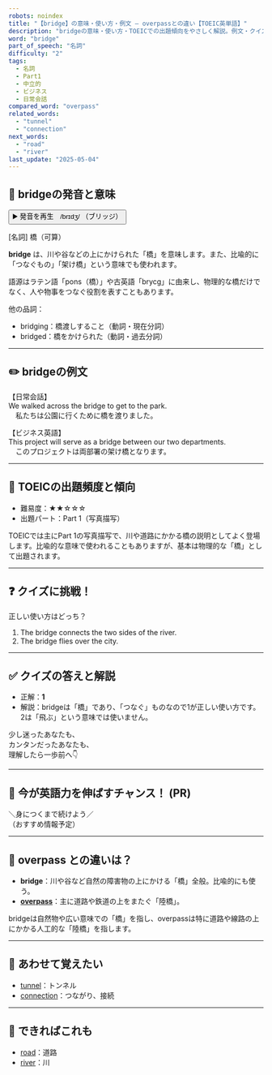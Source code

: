 ```yaml
---
robots: noindex
title: "【bridge】の意味・使い方・例文 ― overpassとの違い【TOEIC英単語】"
description: "bridgeの意味・使い方・TOEICでの出題傾向をやさしく解説。例文・クイズ付きでoverpassとの違いもわかりやすく学べます。"
word: "bridge"
part_of_speech: "名詞"
difficulty: "2"
tags:
  - 名詞
  - Part1
  - 中立的
  - ビジネス
  - 日常会話
compared_word: "overpass"
related_words:
  - "tunnel"
  - "connection"
next_words:
  - "road"
  - "river"
last_update: "2025-05-04"
---
```


## 🔰 bridgeの発音と意味

<button class="play-audio" onclick="playTTS('bridge')">
  <span class="play-audio-main">
    ▶️ 発音を再生　/brɪdʒ/
  </span>
  <span class="play-audio-sub">
    （ブリッジ）
  </span>
</button>

[名詞] 橋（可算）

**bridge** は、川や谷などの上にかけられた「橋」を意味します。また、比喩的に「つなぐもの」「架け橋」という意味でも使われます。

語源はラテン語「pons（橋）」や古英語「brycg」に由来し、物理的な橋だけでなく、人や物事をつなぐ役割を表すこともあります。

他の品詞：  
- bridging：橋渡しすること（動詞・現在分詞）
- bridged：橋をかけられた（動詞・過去分詞）

---

## ✏️ bridgeの例文

【日常会話】  
We walked across the bridge to get to the park.  
　私たちは公園に行くために橋を渡りました。

【ビジネス英語】  
This project will serve as a bridge between our two departments.  
　このプロジェクトは両部署の架け橋となります。

---

## 🎯 TOEICの出題頻度と傾向

- 難易度：★★☆☆☆
- 出題パート：Part 1（写真描写）

TOEICでは主にPart 1の写真描写で、川や道路にかかる橋の説明としてよく登場します。比喩的な意味で使われることもありますが、基本は物理的な「橋」として出題されます。

---

## ❓ クイズに挑戦！

正しい使い方はどっち？

1. The bridge connects the two sides of the river.  
2. The bridge flies over the city.

---

## ✅ クイズの答えと解説

- 正解：**1**
- 解説：bridgeは「橋」であり、「つなぐ」ものなので1が正しい使い方です。2は「飛ぶ」という意味では使いません。

少し迷ったあなたも、  
カンタンだったあなたも、  
理解したら一歩前へ👇️

---

## 🚀 今が英語力を伸ばすチャンス！ (PR)

<div class="info-center">
＼身につくまで続けよう／<br>  
（おすすめ情報予定）
</div>

---

## 🤔  overpass との違いは？

- **bridge**：川や谷など自然の障害物の上にかける「橋」全般。比喩的にも使う。
- **[overpass](/word/overpass)**：主に道路や鉄道の上をまたぐ「陸橋」。

bridgeは自然物や広い意味での「橋」を指し、overpassは特に道路や線路の上にかかる人工的な「陸橋」を指します。

---

## 🧩 あわせて覚えたい

- [tunnel](/word/tunnel)：トンネル
- [connection](/word/connection)：つながり、接続

---

## 📖 できればこれも

- [road](/word/road)：道路
- [river](/word/river)：川

<!-- cvid: aid40_bid24 -->
